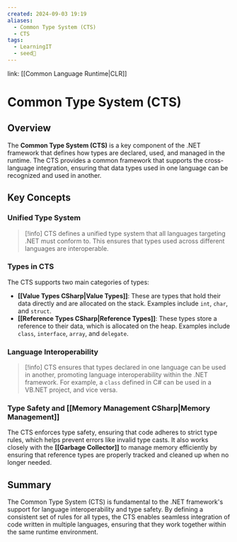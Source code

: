 ```yaml
---
created: 2024-09-03 19:19
aliases:
  - Common Type System (CTS)
  - CTS
tags:
  - LearningIT
  - seed🌱
---
```


link: [[Common Language Runtime|CLR]]

# Common Type System (CTS)

## Overview

The **Common Type System (CTS)** is a key component of the .NET framework that defines how types are declared, used, and managed in the runtime. The CTS provides a common framework that supports the cross-language integration, ensuring that data types used in one language can be recognized and used in another.

## Key Concepts

### Unified Type System

> [!info] 
> CTS defines a unified type system that all languages targeting .NET must conform to. This ensures that types used across different languages are interoperable.

### Types in CTS

The CTS supports two main categories of types:

- **[[Value Types CSharp|Value Types]]**: These are types that hold their data directly and are allocated on the stack. Examples include `int`, `char`, and `struct`.
- **[[Reference Types CSharp|Reference Types]]**: These types store a reference to their data, which is allocated on the heap. Examples include `class`, `interface`, `array`, and `delegate`.

### Language Interoperability

> [!info] 
> CTS ensures that types declared in one language can be used in another, promoting language interoperability within the .NET framework. For example, a `class` defined in C# can be used in a VB.NET project, and vice versa.

### Type Safety and [[Memory Management CSharp|Memory Management]]

The CTS enforces type safety, ensuring that code adheres to strict type rules, which helps prevent errors like invalid type casts. It also works closely with the **[[Garbage Collector]]** to manage memory efficiently by ensuring that reference types are properly tracked and cleaned up when no longer needed.

## Summary

The Common Type System (CTS) is fundamental to the .NET framework's support for language interoperability and type safety. By defining a consistent set of rules for all types, the CTS enables seamless integration of code written in multiple languages, ensuring that they work together within the same runtime environment.
